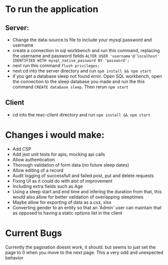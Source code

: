 # To run the application

## Server: 
- Change the data-source.ts file to include your mysql password and username
- create a connection in sql workbench and run this command, replacing the username and password fields 
`ALTER USER 'username'@'localhost' IDENTIFIED WITH mysql_native_password BY 'password';`
- next run this command
`flush privileges;`
- next cd into the server directory and run `npm install && npm start`
- if you get a database sleep not found error. Open SQL workbench, open the connection to the sleep database you made and run the this command `CREATE database sleep`. Then rerun `npm start`

## Client
- cd into the reac-client directory and run `npm install && npm start`


# Changes i would make:
- Add CSP
- Add jest unit tests for apis, mocking api calls
- Allow authentication
- Thorough validation of form data (no future sleep dates)
- Allow editing of a record
- Audit logging of successfull and failed post, put and delete requests
- Fixing UI as it could do with alot of improvement
- Including extra fields such as Age
- Using a sleep start and end time and infering the duration from that, this would also allow for better validation of overlapping sleeptimes
- Maybe allow for exporting of data as a csx, xlsx
- Converting gender to an entity so that an 'Admin' user can maintain that as opposed to having a static options list in the client 

# Current Bugs
Currently the pagination doesnt work, it should. but seems to just set the page to 0 when you move to the next page. This a very odd and unexpected behavior